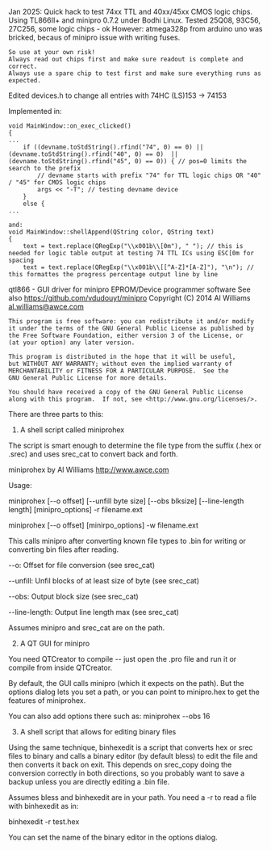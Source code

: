 Jan 2025: Quick hack to test 74xx TTL and 40xx/45xx CMOS logic chips. 
Using TL866II+ and minipro 0.7.2 under Bodhi Linux.
Tested 25Q08, 93C56, 27C256, some logic chips - ok
However: atmega328p from arduino uno was bricked, becaus of minipro issue with writing fuses.

    So use at your own risk! 
    Always read out chips first and make sure readout is complete and correct.
    Always use a spare chip to test first and make sure everything runs as expected.

Edited devices.h to change all entries with 74HC (LS)153 -> 74153

Implemented in:

```
void MainWindow::on_exec_clicked()
{
...
    if ((devname.toStdString().rfind("74", 0) == 0) || (devname.toStdString().rfind("40", 0) == 0)  || (devname.toStdString().rfind("45", 0) == 0)) { // pos=0 limits the search to the prefix
        // devname starts with prefix "74" for TTL logic chips OR "40" / "45" for CMOS logic chips
        args << "-T"; // testing devname device
    }
    else {
...

and:
void MainWindow::shellAppend(QString color, QString text)
{
    text = text.replace(QRegExp("\\x001b\\[0m"), " "); // this is needed for logic table output at testing 74 TTL ICs using ESC[0m for spacing
    text = text.replace(QRegExp("\\x001b\\[[^A-Z]*[A-Z]"), "\n"); // this formattes the progress percentage output line by line

```

qtl866 - GUI driver for minipro EPROM/Device programmer software
    See also https://github.com/vdudouyt/minipro
    Copyright (C) 2014  Al Williams al.williams@awce.com

    This program is free software: you can redistribute it and/or modify
    it under the terms of the GNU General Public License as published by
    the Free Software Foundation, either version 3 of the License, or
    (at your option) any later version.

    This program is distributed in the hope that it will be useful,
    but WITHOUT ANY WARRANTY; without even the implied warranty of
    MERCHANTABILITY or FITNESS FOR A PARTICULAR PURPOSE.  See the
    GNU General Public License for more details.

    You should have received a copy of the GNU General Public License
    along with this program.  If not, see <http://www.gnu.org/licenses/>.

There are three parts to this:

1) A shell script called miniprohex

The script is smart enough to determine the file type from the suffix
(.hex or .srec) and uses srec_cat to convert back and forth.

miniprohex by Al Williams http://www.awce.com

Usage:

  miniprohex [--o offset] [--unfill byte size] [--obs blksize] [--line-length length] [minipro_options] -r filename.ext

  miniprohex [--o offset] [minirpo_options] -w filename.ext

This calls minipro after converting known file types to 
.bin for writing or converting bin files after reading.

--o: Offset for file conversion (see srec_cat)

--unfill: Unfil blocks of at least size of byte (see srec_cat)

--obs: Output block size (see srec_cat)

--line-length: Output line length max (see srec_cat)

Assumes minipro and srec_cat are on the path.

2) A QT GUI for minipro

You need QTCreator to compile -- just open the .pro file and run it 
or compile from inside QTCreator.

By default, the GUI calls minipro (which it expects on the path).
But the options dialog lets you set a path, or you can point
to minipro.hex to get the features of miniprohex.

You can also add options there such as: miniprohex --obs 16

3) A shell script that allows for editing binary files

Using the same technique, binhexedit is a script that converts
hex or srec files to binary and calls a binary editor
(by default bless) to edit the file and then converts it back
on exit. This depends on srec_copy doing the conversion 
correctly in both directions, so you probably want to save a backup
unless you are directly editing a .bin file.

Assumes bless and binhexedit are in your path. You need a -r to read
a file with binhexedit as in:

binhexedit -r test.hex

You can set the name of the binary editor in the options dialog.


